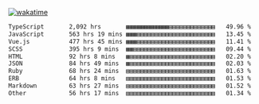 [![wakatime](https://wakatime.com/badge/user/8b62041e-d91c-42f5-bf28-a8e61da65a75.svg?style=for-the-badge)](https://wakatime.com/@8b62041e-d91c-42f5-bf28-a8e61da65a75)

<!--START_SECTION:waka-->

```txt
TypeScript       2,092 hrs       ▦▦▦▦▦▦▦▦▦▦▦▦▤▤▤▤▤▤▤▤▤▤▤▤▤   49.96 %
JavaScript       563 hrs 19 mins ▦▦▦▤▤▤▤▤▤▤▤▤▤▤▤▤▤▤▤▤▤▤▤▤▤   13.45 %
Vue.js           477 hrs 45 mins ▦▦▦▤▤▤▤▤▤▤▤▤▤▤▤▤▤▤▤▤▤▤▤▤▤   11.41 %
SCSS             395 hrs 9 mins  ▦▦▤▤▤▤▤▤▤▤▤▤▤▤▤▤▤▤▤▤▤▤▤▤▤   09.44 %
HTML             92 hrs 8 mins   ▦▤▤▤▤▤▤▤▤▤▤▤▤▤▤▤▤▤▤▤▤▤▤▤▤   02.20 %
JSON             84 hrs 49 mins  ▦▤▤▤▤▤▤▤▤▤▤▤▤▤▤▤▤▤▤▤▤▤▤▤▤   02.03 %
Ruby             68 hrs 24 mins  ▤▤▤▤▤▤▤▤▤▤▤▤▤▤▤▤▤▤▤▤▤▤▤▤▤   01.63 %
ERB              64 hrs 8 mins   ▤▤▤▤▤▤▤▤▤▤▤▤▤▤▤▤▤▤▤▤▤▤▤▤▤   01.53 %
Markdown         63 hrs 27 mins  ▤▤▤▤▤▤▤▤▤▤▤▤▤▤▤▤▤▤▤▤▤▤▤▤▤   01.52 %
Other            56 hrs 17 mins  ▤▤▤▤▤▤▤▤▤▤▤▤▤▤▤▤▤▤▤▤▤▤▤▤▤   01.34 %
```

<!--END_SECTION:waka-->
